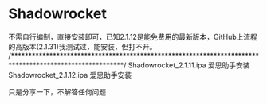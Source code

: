 # Shadowrocket
不需自行编制，直接安装即可，已知2.1.12是能免费用的最新版本，GitHub上流程的高版本(2.1.31)我测试过，能安装，但打不开。
/********************************************************************************************************/
Shadowrocket_2.1.11.ipa 爱思助手安装
Shadowrocket_2.1.12.ipa 爱思助手安装

只是分享一下，不解答任何问题
